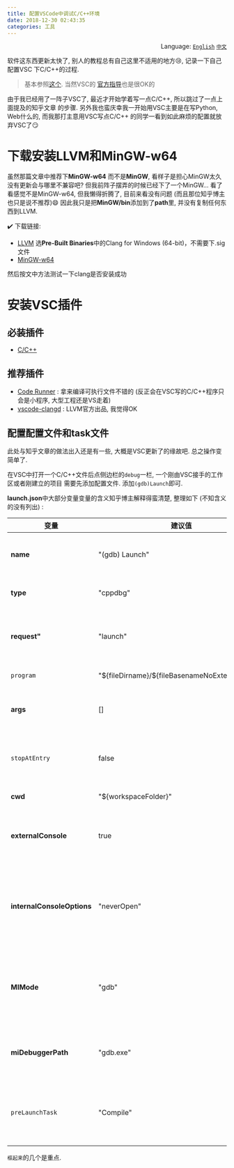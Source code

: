 ```yaml
---
title: 配置VSCode中调试C/C++环境
date: 2018-12-30 02:43:35
categories: 工具
---
```


<div align='right'>Language:
<a href='{{ location.host }}/Configure-C-C-environment-in-VSCode'><code>English</code></a>
<a href='{{ location.host }}/zh-CN/配置VSCode中调试C-C-环境'><code>中文</code></a>
</div>

软件这东西更新太快了, 别人的教程总有自己这里不适用的地方:cry:, 记录一下自己配置VSC
下C/C++的过程.

> 基本参照[这个](https://www.zhihu.com/question/30315894). 当然VSC的
> [官方指导](https://code.visualstudio.com/docs/languages/cpp)也是很OK的

由于我已经用了一阵子VSC了, 最近才开始学着写一点C/C++, 所以跳过了一点上面提及的知乎文章
的步骤. 另外我也蛮庆幸我一开始用VSC主要是在写Python, Web什么的, 而我那打主意用VSC写点C/C++
的同学一看到如此麻烦的配置就放弃VSC了:smirk:

# 下载安装LLVM和MinGW-w64

虽然那篇文章中推荐下**MinGW-w64** 而不是**MinGW**, 看样子是担心MinGW太久没有更新会与哪里不兼容吧?
但我前阵子摆弄的时候已经下了一个MinGW...
看了看感觉不是MinGW-w64, 但我懒得折腾了, 目前来看没有问题 (而且那位知乎博主也只是说不推荐):smile:
因此我只是把**MinGW/bin**添加到了**path**里, 并没有复制任何东西到LLVM.

:heavy_check_mark: 下载链接:

- [LLVM](https://link.zhihu.com/?target=http%3A//releases.llvm.org/download.html)
  选**Pre-Built Binaries**中的Clang for Windows (64-bit)，不需要下.sig文件
- [MinGW-w64](https://link.zhihu.com/?target=https%3A//sourceforge.net/projects/mingw-w64/)

然后按文中方法测试一下clang是否安装成功

# 安装VSC插件

## 必装插件

- [C/C++](https://marketplace.visualstudio.com/items?itemName=ms-vscode.cpptools)

## 推荐插件

- [Code Runner](https://marketplace.visualstudio.com/items?itemName=formulahendry.code-runner) : 拿来编译可执行文件不错的
  (反正会在VSC写的C/C++程序只会是小程序, 大型工程还是VS走着)
- [vscode-clangd](https://marketplace.visualstudio.com/items?itemName=llvm-vs-code-extensions.vscode-clangd) : LLVM官方出品, 我觉得OK

## 配置配置文件和task文件

此处与知乎文章的做法出入还是有一些, 大概是VSC更新了的缘故吧. 总之操作变简单了.

在VSC中打开一个C/C++文件后点侧边栏的`debug`一栏, 一个刚由VSC接手的工作区或者刚建立的项目
需要先添加配置文件. 添加`(gdb)Launch`即可.

**launch.json**中大部分变量变量的含义知乎博主解释得蛮清楚, 整理如下 (不知含义的没有列出) :

| 变量 | 建议值 | 含义 |
| --- | ------ | ---- |
| **name** | "(gdb) Launch" | 配置名称，将会在启动配置的下拉菜单中显示
|**type** | "cppdbg" | 配置类型，这里只能为cppdbg
|**request"** | "launch"| 请求配置类型，可以为**launch**（启动）或**attach**（附加）
|`program` | "\${fileDirname}/${fileBasenameNoExtension}.exe"| 将要进行调试的程序的路径
|**args** | []| 程序调试时传递给程序的命令行参数，一般设为空即可
|`stopAtEntry` | false | 设为true时程序将暂停在程序入口处，我一般设置为true
|**cwd** | "${workspaceFolder}" | 调试程序时的工作目录
|**externalConsole**| true | 调试时是否显示控制台窗口，一般设置为true显示控制台
|**internalConsoleOptions**| "neverOpen" | 如果不设为neverOpen，调试时会跳到“调试控制台”选项卡，你应该不需要对gdb手动输命令吧？
|**MIMode**| "gdb"| 指定连接的调试器，可以为gdb或lldb。但目前lldb在windows下没有预编译好的版本。
|**miDebuggerPath**| "gdb.exe"| 调试器路径，Windows下后缀不能省略，Linux下则去掉
|`preLaunchTask`| "Compile" | 调试会话开始前执行的任务，一般为编译程序。与tasks.json的label相对应

`框起来`的几个是重点.